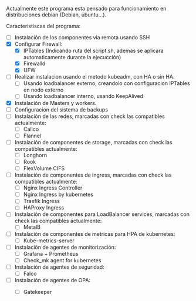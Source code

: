Actualmente este programa esta pensado para funcionamiento en distribuciones debian (Debian, ubuntu...).

Caracteristiscas del programa:
- [ ] Instalación de los componentes via remota usando SSH
- [X] Configurar Firewall:
  - [X] IPTables (Indicando ruta del script.sh, ademas se aplicara automaticamente durante la ejecucción)
  - [X] Firewalld
  - [X] UFW
- [ ] Realizar instalacion usando el metodo kubeadm, con HA o sin HA.
  - [ ] Usando loadbalancer externo, creandolo con configuracion IPTables en nodo externo
  - [ ] Usando loadbalancer interno, usando KeepAlived
- [X] Instalación de Masters y workers.
- [ ] Configuracion del sistema de backups
- [ ] Instalación de las redes, marcadas con check las compatibles actualmente:
  - [ ] Calico
  - [ ] Flannel
- [ ] Instalación de componentes de storage, marcadas con check las compatibles actualmente:
  - [ ] Longhorn
  - [ ] Rook
  - [ ] FlexVolume CIFS
- [ ] Instalación de componentes de ingress, marcadas con check las compatibles actualmente:
  - [ ] Nginx Ingress Controller
  - [ ] Nginx Ingress by kubernetes
  - [ ] Traefik Ingress
  - [ ] HAProxy Ingress
- [ ] Instalación de componentes para LoadBalancer services, marcadas con check las compatibles actualmente:
  - [ ] MetalB
- [ ] Instalación de componentes de metricas para HPA de kubernetes:
  - [ ] Kube-metrics-server
- [ ] Instalación de agentes de monitorización:
  - [ ] Grafana + Prometheus
  - [ ] Check_mk agent for kubernetes
- [ ] Instalación de agentes de seguridad:
  - [ ] Falco
- [ ] Instalación de agentes de OPA:
  - [ ] Gatekeeper

